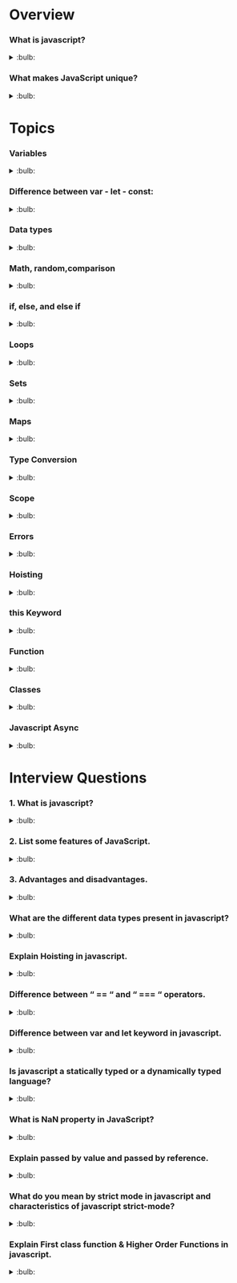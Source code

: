 # Overview

### What is javascript?
<details>
  <summary>:bulb:</summary>
    JavaScript, often abbreviated JS, is a programming language that is one of the core technologies of the World Wide Web, alongside HTML and CSS. As of 2022, 98% of websites use JavaScript on the client side for web page behavior, often incorporating third-party libraries.
</details>

### What makes JavaScript unique?
<details>
  <summary>:bulb:</summary>
    <li>Full integration with HTML/CSS.</li>
    <li>Simple things are done simply.</li>
    <li>Supported by all major browsers and enabled by default.</li>
</details>

# Topics

### Variables
<details>
  <summary>:bulb:</summary>
  A variable is a “named storage” for data. We can use variables to store goodies, visitors, and other data.

```JS
let message;
message = 'Hello!';

alert(message); // shows the variable content
```
</details>

### Difference between var - let - const:

<details>
  <summary>:bulb:</summary>

Props | var | let | const
------------ | ------------- | ------------ | ------------
Scope | Variables declared with var are in the function scope.(var variables are only accessible in the function scope) | Variables declared as let are in the block scope (let variables are only accessible within the block they are declared) | Variables declared as const are in the block scope(const variables under the block was accessible, but when you try to access x outside that block, you will get an error)
Hoisting (Hoisting means that you can define a variable before its declaration.) | Allowed | Not allowed | Not allowed
Reassign the value | Allowed | Allowed | Not allowed 
Redeclaration of the variable | Allowed | Not allowed | Not allowed

</details>

### Data types

<details>
  <summary>:bulb:</summary>


#### <li> Strings </li>
A string (or a text string) is a series of characters like "John Doe".
Strings are written with quotes. You can use single or double quotes.

``` JS
let carName1 = "Volvo XC60";   // Using double quotes
let carName2 = 'Volvo XC60';   // Using single quotes
```
``` JS
let answer1 = "It's alright";
let answer2 = "He is called 'Johnny'";
let answer3 = "He is called Johnny"";
```
#### <li> String Methods </li>

 ``` JS
<li>Length</li>
<!DOCTYPE html>
<head>
    <meta charset="UTF-8">
    <meta http-equiv="X-UA-Compatible" content="IE=edge">
    <meta name="viewport" content="width=device-width, initial-scale=1.0">
    <title>Javascript</title>
</head>
<html>
<body>
<h1>Strings</h1>

<p>The length property returns the length of a string:</p>

<p id="demo"></p>

<script>
let text = "ABCDEFGHIJKLMNOPQRSTUVWXYZ";
document.getElementById("demo").innerHTML = text.length;
</script>

</body>
</html>

```
![image](https://user-images.githubusercontent.com/75599178/177744213-023f7ead-8ee4-4a2f-9410-03ee6c0c60f0.png)

#### <li>Extracting String Parts</li>
There are 3 methods for extracting a part of a string:

slice(start, end)
substring(start, end)
substr(start, length)

#### <li>Slice()</li>
<li>slice() extracts a part of a string and returns the extracted part in a new string.</li>
<li>The method takes 2 parameters: the start position, and the end position (end not included).</li>

``` JS
<!DOCTYPE html>
<html>
<body>

<h2>JavaScript String Methods</h2>

<p>The slice() method extract a part of a string
and returns the extracted parts in a new string:</p>

<p id="demo"></p>

<script>
let str = "Apple, Banana, Kiwi";
document.getElementById("demo").innerHTML = str.slice(7,13); 
</script>

</body>
</html>

```
![image](https://user-images.githubusercontent.com/75599178/177770021-8aff74be-dd26-4419-a97a-dbf074fdf994.png)

<li>If a parameter is negative, the position is counted from the end of the string.</li>

``` JS
<!DOCTYPE html>
<html>
<body>

<h2>JavaScript String Methods</h2>

<p>The slice() method extract a part of a string
and returns the extracted parts in a new string:</p>

<p id="demo"></p>

<script>
let str = "Apple, Banana, Kiwi";
document.getElementById("demo").innerHTML = str.slice(-12,-6);
</script>

</body>
</html>

```
![image](https://user-images.githubusercontent.com/75599178/177770851-47a65955-0338-4536-a1f8-948ecb6e4569.png)

<li>If you omit the second parameter, the method will slice out the rest of the string.</li>

``` JS
<!DOCTYPE html>
<html>
<body>

<h2>JavaScript String Methods</h2>

<p>The slice() method extract a part of a string
and returns the extracted parts in a new string:</p>

<p id="demo"></p>

<script>
let str = "Apple, Banana, Kiwi";
document.getElementById("demo").innerHTML = str.slice(7);
</script>

</body>
</html>

```
![image](https://user-images.githubusercontent.com/75599178/177771563-d2efacc4-49b8-4d5e-b9b7-998b51c84013.png)

#### <li>substr()</li>
<li>substr() is similar to slice().</li>
<li>The difference is that the second parameter specifies the length of the extracted part.</li>

``` JS
<!DOCTYPE html>
<html>
<body>

<h2>JavaScript String Methods</h2>

<p>The substr() method extract a part of a string
and returns the extracted parts in a new string:</p>

<p id="demo"></p>

<script>
let str = "Apple, Banana, Kiwi";
document.getElementById("demo").innerHTML = str.substr(7,6);
</script>

</body>
</html>

```
![image](https://user-images.githubusercontent.com/75599178/177947955-f1a22229-15c1-41d3-90c9-76ffa1eac2d3.png)

#### <li>Replacing String Content</li>

<li>The replace() method does not change the string it is called on.</li>
<li>The replace() method returns a new string.</li>
<li>he replace() method replaces only the first match</li>

``` JS
<!DOCTYPE html>
<html>
<body>

<h2>JavaScript String Methods</h2>

<p>Replace "Microsoft" with "W3Schools" in the paragraph below:</p>

<button onclick="myFunction()">Try it</button>

<p id="demo">Please visit Microsoft and Microsoft!</p>

<script>
function myFunction() {
  let text = document.getElementById("demo").innerHTML; 
  document.getElementById("demo").innerHTML =
  text.replace("Microsoft","W3Schools");
}
</script>

</body>
</html>

```
![image](https://user-images.githubusercontent.com/75599178/177958396-ff5fcdc8-9c28-4017-a2f5-aaa2363415d9.png)

#### <li>Converting to Upper and Lower Case</li>

<li>A string is converted to upper case with toUpperCase()</li>
<li>A string is converted to lower case with toLowerCase()</li>

``` JS
<!-- Uppercase -->
<!DOCTYPE html>
<head>
    <meta charset="UTF-8">
    <meta http-equiv="X-UA-Compatible" content="IE=edge">
    <meta name="viewport" content="width=device-width, initial-scale=1.0">
    <title>Javascript</title>
</head>
<html>
<body>
<h1>Strings</h1>

<button onclick="myFunction()">Replace it</button>

<p id="upper">Can you open chrome browser?</p>

<script>
    function myFunction(){
        let text1 = document.getElementById("upper").innerHTML;
        document.getElementById("upper").innerHTML = text1.toUpperCase()
    }

</script>

</body>
</html>

```
![image](https://user-images.githubusercontent.com/75599178/177996365-1c632f90-340c-4746-99ff-41ff006ed46f.png)

``` JS
<!-- Smallcase -->
<!DOCTYPE html>
<head>
    <meta charset="UTF-8">
    <meta http-equiv="X-UA-Compatible" content="IE=edge">
    <meta name="viewport" content="width=device-width, initial-scale=1.0">
    <title>Javascript</title>
</head>
<html>
<body>
<h1>Strings</h1>

<button onclick="myFunction()">Replace it</button>

<p id="lower">Can you open chrome browser?</p>

<script>
    function myFunction(){
        let text1 = document.getElementById("lower").innerHTML;
        document.getElementById("lower").innerHTML = text1.toLowerCase()
    }

</script>

</body>
</html>

```
![image](https://user-images.githubusercontent.com/75599178/177996633-da81fef6-74ae-4044-8977-ee59ed79a33c.png)

> Strings are immutable: Strings cannot be changed, only replaced.

#### <li>concat</li>

<li>The concat() method can be used instead of the plus operator.</li>

``` JS
<!-- concat -->
<!DOCTYPE html>
<html>
<body>

<h2>JavaScript String Methods</h2>

<p>The concat() method joins two or more strings:</p>

<p id="demo"></p>

<script>
let text1 = "Hello";
let text2 = "World!";
let text3 = text1.concat(" ",text2);
document.getElementById("demo").innerHTML = text3;
</script>

</body>
</html>

```
![image](https://user-images.githubusercontent.com/75599178/177998979-03669755-e8ff-4493-8048-874ffc3f6575.png)

#### <li>trim</li>

<li>The trim() method removes whitespace from both sides of a string.</li>

``` JS
<!-- trim -->
<!DOCTYPE html>
<html>
<body>

<h1>JavaScript Strings</h1>
<h2>The trim() Method</h2>
<p>The trim() method removes whitespace from both sides of a string.</p>

<p id="demo"></p>

<script>
let text1 = "     Hello World!     ";
let text2 = text1.trim();

document.getElementById("demo").innerHTML =
"Length text1=" + text1.length + "<br>Length2 text2=" + text2.length;
</script>

</body>
</html>

```
![image](https://user-images.githubusercontent.com/75599178/178003016-aa3add38-af2a-4120-b5ea-42968bf0b864.png)

#### String Search Methods

<h4>JavaScript Search Methods</h4>
<li>String indexOf()</li>
<li>String lastIndexOf()</li>
<li>String startsWith()</li>
<li>String endsWith()</li>

#### <li>indexOf()</li>

<li>The indexOf() method returns the index of (the position of) the first occurrence of a specified text in a string</li>

``` JS
<!-- indexOf() -->
<!DOCTYPE html>
<html>
<body>

<h2>JavaScript String Methods</h2>

<p>The indexOf() method returns the position of the first occurrence of a specified text:</p>

<p id="demo"></p>

<script>
let str = "Please locate where 'locate' occurs!";
document.getElementById("demo").innerHTML = str.indexOf("locate");
</script>

</body>
</html>


```
![image](https://user-images.githubusercontent.com/75599178/178013526-7c5219d2-2c19-4fd4-9f28-1afe1054079a.png)

#### <li>search()</li>

<li>The search() method searches a string for a specified value and returns the position of the match</li>

``` JS
<!-- search() -->
<!DOCTYPE html>
<html>
<body>

<h2>JavaScript String Methods</h2>

<p>The search() method returns the position of the first occurrence of a specified text in a string:</p>

<p id="demo"></p>

<script>
let str = "Please locate where 'locate' occurs!";
document.getElementById("demo").innerHTML = str.search("locate");
</script>

</body>
</html>

```
![image](https://user-images.githubusercontent.com/75599178/178099923-0e2e8a0e-1e0c-4e99-9a37-8deb875cda63.png)

#### <li>match()</li>

<li>The match() method searches a string for a match against a regular expression, and returns the matches, as an Array object.</li>

``` JS
<!-- match() -->
<!DOCTYPE html>
<html>
<body>

<h2>JavaScript String Search</h2>

<p>Search a string for "ain":</p>

<p id="demo"></p>

<script>
let text = "The rain in SPAIN stays mainly in the plain"; 
document.getElementById("demo").innerHTML = text.match(/ain/g);
</script>

</body>
</html>

```
![image](https://user-images.githubusercontent.com/75599178/178100530-ec38c854-a564-485c-ae67-3066589f5822.png)

#### <li>includes()</li>

<li>The includes() method searches a string for a match against a regular expression, and returns the matches, as an Array object.</li>

``` JS
<!-- includes() -->
<!DOCTYPE html>
<html>
<body>

<h2>JavaScript String Search</h2>

<p>Check if a string includes "world":</p>

<p id="demo"></p>

<p>The includes() method is not supported in Internet Explorer.</p>

<script>
let text = "Hello world, welcome to the universe.";
document.getElementById("demo").innerHTML = text.includes("world");
</script>

</body>
</html>

```
![image](https://user-images.githubusercontent.com/75599178/178100706-8fd5ac68-a782-4dbd-8df5-c48fc88acb73.png)


#### <li> Numbers </li>
JavaScript has only one type of numbers.
Numbers can be written with, or without decimals.

``` JS
let x1 = 34.00;
let x2 = 34;
let x3 = 3.14;
```
``` JS
let y = 123e5;      // 12300000
let z = 123e-5;     // 0.00123
```

#### <li> Number Methods </li>

#### <li>toString()</li>

<li>The toString() method returns a number as a string.</li>
<li>All number methods can be used on any type of numbers (literals, variables, or expressions)</li>

``` JS
<!DOCTYPE html>
<html>
<body>

<h2>JavaScript Number Methods</h2>

<p>The toString() method converts a number to a string.</p>

<p id="demo"></p>

<script>
let x = 123;
document.getElementById("demo").innerHTML =
  x.toString() + "<br>" +
   (123).toString() + "<br>" +
   (100 + 23).toString();
</script>

</body>
</html>

```
![image](https://user-images.githubusercontent.com/75599178/178102220-11728681-6117-4fb7-8dc9-b99a3e9730ce.png)

#### <li>toExponential()</li>

<li>The toString() method returns a number as a string.</li>

``` JS
<!DOCTYPE html>
<html>
<body>

<h2>JavaScript Number Methods</h2>

<p>toExponential() returns a string, with a number rounded and written using exponential notation.</p>

<p>An optional parameter defines the number of digits behind the decimal point.</p>

<p id="demo"></p>

<script>
let x = 9.656;
document.getElementById("demo").innerHTML =
  x.toExponential() + "<br>" + 
  x.toExponential(2) + "<br>" + 
  x.toExponential(4) + "<br>" + 
  x.toExponential(6);
</script>

</body>
</html>

```
![image](https://user-images.githubusercontent.com/75599178/178102409-3926e4a9-18f8-4cc0-b7b3-764f4263283d.png)

#### <li>toFixed()</li>

<li>toFixed() returns a string, with the number written with a specified number of decimals</li>

``` JS
<!DOCTYPE html>
<html>
<body>

<h2>JavaScript Number Methods</h2>

<p>The toFixed() method rounds a number to a given number of digits.</p>
<p>For working with money, toFixed(2) is perfect.</p>

<p id="demo"></p>

<script>
let x = 9.656;
document.getElementById("demo").innerHTML =
  x.toFixed(0) + "<br>" +
  x.toFixed(2) + "<br>" +
  x.toFixed(4) + "<br>" +
  x.toFixed(6);
</script>

</body>
</html>

```
![image](https://user-images.githubusercontent.com/75599178/178102453-99205a98-f117-41e6-98ac-c57570474803.png)

#### <li>Converting Variables to Numbers</li>

<li>The Number() method</li>
<li>The parseInt() method</li>
<li>The parseFloat() method</li>

![image](https://user-images.githubusercontent.com/75599178/178102559-46a11067-da95-4728-9d35-1d689dd32538.png)

#### The Number() Method
> Example 1:

``` JS
<!DOCTYPE html>
<html>
<body>

<h2>JavaScript Global Methods</h2>

<p>The Number() method converts variables to numbers:</p>

<p id="demo"></p>

<script>
document.getElementById("demo").innerHTML = 
  Number(true) + "<br>" +
  Number(false) + "<br>" +
  Number("10") + "<br>" + 
  Number("  10") + "<br>" +
  Number("10  ") + "<br>" +
  Number(" 10  ") + "<br>" +
  Number("10.33") + "<br>" + 
  Number("10,33") + "<br>" +
  Number("10 33") + "<br>" +
  Number("John");
</script>

</body>
</html>

```
![image](https://user-images.githubusercontent.com/75599178/178103960-cb631550-2780-43ec-8702-88770bef40c3.png)

#### The parseInt() Method

> Example 2:

``` JS
<!DOCTYPE html>
<html>
<body>

<h2>JavaScript Global Functions</h2>
<h2>parseInt()</h2>
<p>The global JavaScript function parseInt() converts strings to numbers:</p>

<p id="demo"></p>

<script>
document.getElementById("demo").innerHTML = 
  parseInt("-10") + "<br>" +
  parseInt("-10.33") + "<br>" +
  parseInt("10") + "<br>" +
  parseInt("10.33") + "<br>" +
  parseInt("10 6") + "<br>" +  
  parseInt("10 years") + "<br>" +  
  parseInt("years 10");  
</script>

</body>
</html>

```
![image](https://user-images.githubusercontent.com/75599178/178104645-92ed9a00-b50c-4c41-8b35-7ab7078e060c.png)

#### The parseFloat() Method

> Example 3:

``` JS
<!DOCTYPE html>
<html>
<body>

<h2>JavaScript Global Methods</h2>

<p>The parseFloat() method converts strings to numbers:</p>

<p id="demo"></p>

<script>
document.getElementById("demo").innerHTML = 
  parseFloat("10") + "<br>" +
  parseFloat("10.33") + "<br>" +
  parseFloat("10 6") + "<br>" +  
  parseFloat("10 years") + "<br>" +
  parseFloat("years 10");    
</script>

</body>
</html>

```
![image](https://user-images.githubusercontent.com/75599178/178104751-a61651d9-9dee-478f-9d6f-e7bf12d091f8.png)

#### <li> Arrays </li>
JavaScript arrays are written with square brackets.
Array items are separated by commas.

``` JS
const cars = ["Saab","Volvo","BMW"]  // cars is array
```

#### Creating an Array
``` JS
<!DOCTYPE html>
<html>
<body>

<h2>JavaScript Arrays</h2>

<p id="demo"></p>

<script>
const cars = new Array("Saab", "Volvo", "BMW");
document.getElementById("demo").innerHTML = cars;
</script>

</body>
</html>

```
![image](https://user-images.githubusercontent.com/75599178/178105722-f016911f-133b-4ff3-8efe-3293ce1651bb.png)

#### Creating an Array
``` JS
<!DOCTYPE html>
<html>
<body>

<h2>JavaScript Arrays</h2>

<p id="demo"></p>

<script>
const cars = new Array("Saab", "Volvo", "BMW");
document.getElementById("demo").innerHTML = cars;
</script>

</body>
</html>

```


#### <li> Array Methods </li>

#### toString()

``` JS
<!DOCTYPE html>
<html>
<body>

<h2>JavaScript Array Methods</h2> 
<h2>toString()</h2>
<p>The toString() method returns an array as a comma separated string:</p>

<p id="demo"></p>

<script>
const fruits = ["Banana", "Orange", "Apple", "Mango"];
document.getElementById("demo").innerHTML = fruits.toString();
</script>

</body>
</html>

```
![image](https://user-images.githubusercontent.com/75599178/178266325-14f2375c-0b47-4634-893d-155d4dbf7f93.png)

#### join()

``` JS
<!DOCTYPE html>
<html>
<body>

<h2>JavaScript Array Methods</h2> 
<h2>join()</h2> 
<p>The join() method joins array elements into a string.</p>
<p>It this example we have used " * " as a separator between the elements:</p>

<p id="demo"></p>

<script>
const fruits = ["Banana", "Orange", "Apple", "Mango"];
document.getElementById("demo").innerHTML = fruits.join(" * ");
</script>

</body>
</html>

```
![image](https://user-images.githubusercontent.com/75599178/178271178-f3015e17-d06a-4e09-acd0-a61031418fb2.png)


#### pop()

<li>Popping items out of an array, or pushing items into an array.</li>

``` JS
<!DOCTYPE html>
<html>
<body>

<h2>JavaScript Array Methods</h2>
<h2>pop()</h2>
<p>The pop() method removes the last element from an array.</p>

<p id="demo1"></p>
<p id="demo2"></p>

<script>
const fruits = ["Banana", "Orange", "Apple", "Mango"];
document.getElementById("demo1").innerHTML = fruits;
fruits.pop();
document.getElementById("demo2").innerHTML = fruits;
</script>

</body>
</html>

```
![image](https://user-images.githubusercontent.com/75599178/178267408-2f52bea2-b76b-469a-aa5a-8240cd29f871.png)

#### push()

<li>The push() method adds a new element to an array (at the end)</li>

``` JS
<!DOCTYPE html>
<html>
<body>

<h2>JavaScript Array Methods</h2> 
<h2>push()</h2>
<p>The push() method appends a new element to an array:</p>

<p id="demo1"></p>
<p id="demo2"></p>

<script>
const fruits = ["Banana", "Orange", "Apple", "Mango"];
document.getElementById("demo1").innerHTML = fruits;
fruits.push("Kiwi");
document.getElementById("demo2").innerHTML = fruits;
</script>

</body>
</html>

```
![image](https://user-images.githubusercontent.com/75599178/178274531-3563124a-77e8-4493-8613-5f991a050278.png)

#### shift()

<li>The shift() method removes the first array element and "shifts" all other elements to a lower index.</li>

``` JS
<!DOCTYPE html>
<html>
<body>

<h2>JavaScript Array Methods</h2> 
<h2>shift()</h2>
<p>The shift() method removes the first element of an array (and "shifts" the other elements to the left):</p>

<p id="demo1"></p>
<p id="demo2"></p>

<script>
const fruits = ["Banana", "Orange", "Apple", "Mango"];
document.getElementById("demo1").innerHTML = fruits;
fruits.shift();
document.getElementById("demo2").innerHTML = fruits;
</script>

</body>
</html>

```
![image](https://user-images.githubusercontent.com/75599178/178275051-5657a144-e525-4fc6-b771-48078302c22e.png)


#### unshift()

<li>The unshift() method adds a new element to an array (at the beginning), and "unshifts" older elements</li>

``` JS
<!DOCTYPE html>
<html>
<body>

<h2>JavaScript Array Methods</h2> 
<h2>unshift()</h2>
<p>The unshift() method adds new elements to the beginning of an array:</p>

<p id="demo1"></p>
<p id="demo2"></p>

<script>
const fruits = ["Banana", "Orange", "Apple", "Mango"];
document.getElementById("demo1").innerHTML = fruits;
fruits.unshift("Lemon");
document.getElementById("demo2").innerHTML = fruits;
</script>

</body>
</html>

```
![image](https://user-images.githubusercontent.com/75599178/178276283-f786b1d4-3995-4fc9-b74d-cedc2780861a.png)

#### Array length

<li>The length property provides an easy way to append new elements to an array without using the push() method.</li>

``` JS
<!DOCTYPE html>
<html>
<body>

<h2>JavaScript Array Methods</h2>
<p>The length property provides an easy way to append new elements to an array without using the push() method:</p>

<p id="demo1"></p>
<p id="demo2"></p>

<script>
const fruits = ["Banana", "Orange", "Apple", "Mango"];
document.getElementById("demo1").innerHTML = fruits;
fruits[fruits.length] = "Kiwi";
document.getElementById("demo2").innerHTML = fruits;
</script>

</body>
</html>

```
![image](https://user-images.githubusercontent.com/75599178/178277027-0c29ecaf-8b2c-4126-9d6a-1cf0f3d0b2a5.png)

#### Array delete()

<li>The length property provides an easy way to append new elements to an array without using the push() method.</li>

``` JS
<!DOCTYPE html>
<html>
<body>

<h2>JavaScript Array Methods</h2>
<p>Deleting elements leaves undefined holes in an array:</p>

<p id="demo1"></p>
<p id="demo2"></p>

<script>
const fruits = ["Banana", "Orange", "Apple", "Mango"];

document.getElementById("demo1").innerHTML =
"The first fruit is: " + fruits[0];

delete fruits[0];

document.getElementById("demo2").innerHTML =
"The first fruit is: " + fruits[0];
</script>

</body>
</html>

```
![image](https://user-images.githubusercontent.com/75599178/178277619-80c52fbb-cc6b-4141-a2b6-338089ba6ba1.png)

#### Merging (Concatenating) Arrays

<li>The concat() method creates a new array by merging (concatenating) existing arrays</li>

``` JS
<!DOCTYPE html>
<html>
<body>

<h2>JavaScript Array Methods</h2>
<h2>concat()</h2>
<p>The concat() method merges (concatenates) arrays:</p>

<p id="demo"></p>

<script>
const myGirls = ["Cecilie", "Lone"];
const myBoys = ["Emil", "Tobias", "Linus"];
const myChildren = myGirls.concat(myBoys);

document.getElementById("demo").innerHTML = myChildren;
</script>

</body>
</html>

```
![image](https://user-images.githubusercontent.com/75599178/178277933-6f6ebfd8-400e-42a6-9047-d21071ee4676.png)

#### splice()

<li>The splice() method can be used to add new items to an array</li>

``` JS
<!DOCTYPE html>
<html>
<body>

<h2>JavaScript Array Methods</h2>
<h2>splice()</h2>

<p>The splice() method adds new elements to an array, and returns an array with the deleted elements (if any):</p>

<p id="demo1"></p>
<p id="demo2"></p>
<p id="demo3"></p>

<script>
const fruits = ["Banana", "Orange", "Apple", "Mango"];
document.getElementById("demo1").innerHTML = "Original Array:<br> " + fruits;
let removed = fruits.splice(2, 2, "Lemon", "Kiwi"); 
document.getElementById("demo2").innerHTML = "New Array:<br>" + fruits;
document.getElementById("demo3").innerHTML = "Removed Items:<br> " + removed; 
</script>

</body>
</html>

```
![image](https://user-images.githubusercontent.com/75599178/178326065-c44bb714-b222-42ab-b192-cbe094b65bad.png)

![image](https://user-images.githubusercontent.com/75599178/178325956-0a438e94-76d6-4561-87ff-98e92aeeb1b5.png)

#### slice()

<li>The slice() method slices out a piece of an array into a new array.</li>

``` JS
<!DOCTYPE html>
<html>
<body>

<h2>JavaScript Array Methods</h2>
<h2>slice()</h2>
<p>This example slices out a part of an array starting from array element 1 ("Orange"):</p>

<p id="demo"></p>

<script>
const fruits = ["Banana", "Orange", "Lemon", "Apple", "Mango"];
const citrus = fruits.slice(1);
document.getElementById("demo").innerHTML = fruits + "<br><br>" + citrus;
</script>

</body>
</html>

```
![image](https://user-images.githubusercontent.com/75599178/178326337-e214e5d4-2927-4232-97d8-31d11d611929.png)

#### sort()

<li>The sort() method sorts an array alphabetically</li>

``` JS
<!DOCTYPE html>
<html>
<body>

<h2>JavaScript Array Sort</h2>
<p>The sort() method sorts an array alphabetically:</p>

<p id="demo1"></p>
<p id="demo2"></p>

<script>
const fruits = ["Banana", "Orange", "Apple", "Mango"];
document.getElementById("demo1").innerHTML = fruits;

fruits.sort();
document.getElementById("demo2").innerHTML = fruits;
</script>

</body>
</html>

```
![image](https://user-images.githubusercontent.com/75599178/178327234-c87a6f44-410a-4aea-942e-cfc66178f4f5.png)

#### reverse()

<li>The reverse() method reverses the elements in an array.</li>

``` JS
<!DOCTYPE html>
<html>
<body>

<h2>JavaScript Array Sort Reverse</h2>

<p>The reverse() method reverses the elements in an array.</p>
<p>By combining sort() and reverse() you can sort an array in descending order:</p>

<p id="demo1"></p>
<p id="demo2"></p>

<script>
// Create and display an array:
const fruits = ["Banana", "Orange", "Apple", "Mango"];
document.getElementById("demo1").innerHTML = fruits;

// First sort the array
fruits.sort();

// Then reverse it:
fruits.reverse();

document.getElementById("demo2").innerHTML = fruits;
</script>

</body>
</html>


```
![image](https://user-images.githubusercontent.com/75599178/179484922-7ffe146f-d4b9-4375-9b73-219f4d3e5063.png)

#### Numeric Sort

<li>Ascending order</li>

``` JS
<!DOCTYPE html>
<html>
<body>

<h2>JavaScript Array Sort</h2>
<p>Sort the array in ascending order:</p>

<p id="demo1"></p>
<p id="demo2"></p>

<script>
const points = [40, 100, 1, 5, 25, 10];
document.getElementById("demo1").innerHTML = points;  

points.sort(function(a, b){return a - b});
document.getElementById("demo2").innerHTML = points;
</script>

</body>
</html>

```
![image](https://user-images.githubusercontent.com/75599178/178328161-6a60d477-c121-4837-8edd-b4779be5b2ba.png)

#### Numeric Sort

<li>Desscending order</li>

``` JS
<!DOCTYPE html>
<html>
<body>

<h2>JavaScript Array Sort</h2>
<p>Sort the array in descending order:</p>

<p id="demo1"></p>
<p id="demo2"></p>

<script>
const points = [40, 100, 1, 5, 25, 10];
document.getElementById("demo1").innerHTML = points;

points.sort(function(a, b){return b - a});
document.getElementById("demo2").innerHTML = points;
</script>

</body>
</html>

```
![image](https://user-images.githubusercontent.com/75599178/178328666-75b9f8ba-8574-4178-96e2-8da48a3c9925.png)

#### Sorting an Array in Random Order

<li>Sorting an Array in Random Order</li>

``` JS
<!DOCTYPE html>
<html>
<body>

<h2>JavaScript Array Sort</h2>
<p>Click the button (again and again) to sort the array in random order.</p>

<button onclick="myFunction()">Try it</button>
<p id="demo"></p>

<script>
const points = [40, 100, 1, 5, 25, 10];
document.getElementById("demo").innerHTML = points;  

function myFunction() {
  points.sort(function(a, b){return 0.5 - Math.random()});
  document.getElementById("demo").innerHTML = points;
}
</script>

</body>
</html>

```
![image](https://user-images.githubusercontent.com/75599178/178328937-19b7086b-4cf8-4682-ae15-34932cf68236.png)

#### <li>Date and Time</li>

#### <li>JavaScript new Date()</li>

``` JS
<!DOCTYPE html>
<html>
<body>

<h2>JavaScript new Date()</h2>
<p>Using new Date(milliseconds), creates a new date object as January 1, 1970, 00:00:00 Universal Time (UTC) plus the milliseconds:</p>

<p id="demo"></p>

<script>
const d = new Date();
document.getElementById("demo").innerHTML = d;
</script>

</body>
</html>

```
![image](https://user-images.githubusercontent.com/75599178/178442188-a0daf489-bdc2-4307-825f-8966b86ad697.png)

#### <li>JavaScript toString()</li>

``` JS
<!DOCTYPE html>
<html>
<body>

<h2>JavaScript toString()</h2>
<p>The toString() method converts a date to a string:</p>

<p id="demo"></p>

<script>
const d = new Date();
document.getElementById("demo").innerHTML = d.toString();
</script>

</body>
</html>

```
![image](https://user-images.githubusercontent.com/75599178/178443069-2d958c2e-6d59-43b7-98d9-0115f1407e49.png)

#### <li>JavaScript toUTCString()</li>

``` JS
<!DOCTYPE html>
<html>
<body>

<h2>JavaScript Date()</h2>
<p>The toUTCString() method converts a date to a UTC string (a date display standard):</p>

<p id="demo"></p>

<script>
const d = new Date();
document.getElementById("demo").innerHTML = d.toUTCString();
</script>

</body>
</html>

```
![image](https://user-images.githubusercontent.com/75599178/178443297-fa37efa5-ce60-4275-8f9e-cc57bf55e980.png)

#### <li>JavaScript toUTCString()</li>

``` JS
<!DOCTYPE html>
<html>
<body>

<h2>JavaScript toDateString()</h2>
<p>The toDateString() method converts a date to a date string:</p>

<p id="demo"></p>

<script>
const d = new Date();
document.getElementById("demo").innerHTML = d.toDateString();
</script>

</body>
</html>

```
![image](https://user-images.githubusercontent.com/75599178/178443456-7f362eb0-5fba-4d8c-b234-6ddbe826cf95.png)

#### <li>JavaScript toUTCString()</li>

``` JS
<!DOCTYPE html>
<html>
<body>

<h2>JavaScript toISOString()</h2>
<p>The toISOString() method converts a date to a date string, using the ISO standard format:</p>

<p id="demo"></p>

<script>
const d = new Date();
document.getElementById("demo").innerHTML = d.toISOString();
</script>

</body>
</html>

```
![image](https://user-images.githubusercontent.com/75599178/178443597-c88d020c-e663-48ab-8c0d-07beb2fe7c64.png)

#### <li>Booleans</li>

![image](https://user-images.githubusercontent.com/75599178/178444096-e3503e47-bf3b-49bf-97e1-9fb5b040c1fb.png)

``` JS
<!DOCTYPE html>
<html>
<body>

<h2>JavaScript Booleans</h2>
<p id="demo"></p>

<script>
document.getElementById("demo").innerHTML =
"100 is " + Boolean(100) + "<br>" +
"3.14 is " + Boolean(3.14) + "<br>" +
"-15 is " + Boolean(-15) + "<br>" +
"Any (not empty) string is " + Boolean("Hello") + "<br>" +
"Even the string 'false' is " + Boolean('false') + "<br>" +
"Any expression (except zero) is " + Boolean(1 + 7 + 3.14);
</script>

</body>
</html>

```
![image](https://user-images.githubusercontent.com/75599178/178444404-95b5a775-6b71-4d5d-bd33-6d324deb01ab.png)

#### <li>Objects</li>
> A JavaScript object is a collection of named values
#### <li>Creating a JavaScript Object</li>
  With JavaScript, you can define and create your own objects.

  There are different ways to create new objects:

  <li>Create a single object, using an object literal.</li>
  <li>Create a single object, with the keyword new.</li>
  <li>Define an object constructor, and then create objects of the constructed type.</li>
  <li>Create an object using Object.create().</li>

#### <li>Using an Object Literal</li>

``` JS
<!DOCTYPE html>
<html>
<body>

<h2>JavaScript Objects</h2>
<p>Creating a JavaScript Object:</p>

<p id="demo"></p>

<script>
const person = {};
person.firstName = "John";
person.lastName = "Doe";
person.age = 50;
person.eyeColor = "blue"; 

document.getElementById("demo").innerHTML =
person.firstName + " is " + person.age + " years old.";
</script>

</body>
</html>

```
![image](https://user-images.githubusercontent.com/75599178/179585016-24d5449f-0187-408a-b3b5-fd387489667d.png)

#### <li>JavaScript Keyword new</li>

``` JS
<!DOCTYPE html>
<html>
<body>

<h2>JavaScript Objects</h2>
<p>Creating a JavaScript Object:</p>

<p id="demo"></p>

<script>
const person = new Object();
person.firstName = "John";
person.lastName = "Doe";
person.age = 50;
person.eyeColor = "blue"; 

document.getElementById("demo").innerHTML =
person.firstName + " is " + person.age + " years old.";
</script>

</body>
</html>

```
![image](https://user-images.githubusercontent.com/75599178/179586964-9784148d-e6b1-442b-b7ef-6e1901d92644.png)


</details>

### Math, random,comparison

<details>
  <summary>:bulb:</summary>

### Math

> The Math object is static.

``` JS
<!DOCTYPE html>
<html>
<body>

<h2>JavaScript Math Constants</h2>

<p id="demo"></p>

<script>
document.getElementById("demo").innerHTML = 
"<p><b>Math.E:</b> " + Math.E + "</p>" +
"<p><b>Math.PI:</b> " + Math.PI + "</p>" +
"<p><b>Math.SQRT2:</b> " + Math.SQRT2 + "</p>" +
"<p><b>Math.SQRT1_2:</b> " + Math.SQRT1_2 + "</p>" +
"<p><b>Math.LN2:</b> " + Math.LN2 + "</p>" +
"<p><b>Math.LN10:</b> " + Math.LN10 + "</p>" +
"<p><b>Math.LOG2E:</b> " + Math.LOG2E + "</p>" +
"<p><b>Math.Log10E:</b> " + Math.LOG10E + "</p>";
</script>

</body>
</html>

```
![image](https://user-images.githubusercontent.com/75599178/178453331-600e8e25-e3d4-4bf6-a340-c75d16b04058.png)

#### <li>Math</li>

> The Math object is static.

``` JS
<!DOCTYPE html>
<html>
<body>

<h2>JavaScript Math.ceil()</h2>

<p>Math.round(x) returns the value of x rounded to its nearest integer:</p>
<p>Math.ceil() rounds a number <strong>up</strong> to its nearest integer:</p>
<p>Math.floor(x) returns the value of x rounded <strong>down</strong> to its nearest integer:</p>
<p>Math.trunc(x) returns the integer part of x:</p>
<p>Math.random() returns a random number between 0 and 1:</p>
<p>Math.min() returns the lowest value in a list of arguments:</p>
<p>Math.abs(x) returns the absolute (positive) value of x:</p>
<p>Math.sqrt(x) returns the square root of x:</p>
<p>Math.pow(x,y) returns the value of x to the power of y:</p>

<p id="demo_1"></p>
<p id="demo_2"></p>
<p id="demo_3"></p>
<p id="demo_4"></p>
<p id="demo_5"></p>
<p id="demo_6"></p>
<p id="demo_7"></p>
<p id="demo_8"></p>


<script>
document.getElementById("demo_1").innerHTML = Math.round(4.4);
document.getElementById("demo_2").innerHTML = Math.ceil(4.4);
document.getElementById("demo_3").innerHTML = Math.floor(4.7);
document.getElementById("demo_4").innerHTML = Math.trunc(4.7);
document.getElementById("demo_5").innerHTML = Math.min(0, 150, 30, 20, -8, -200);
document.getElementById("demo_6").innerHTML = Math.abs(-4.7);
document.getElementById("demo_7").innerHTML = Math.sqrt(64);
document.getElementById("demo_8").innerHTML = Math.pow(8,2);
</script>

</body>
</html>

```
![image](https://user-images.githubusercontent.com/75599178/178455359-62defeb7-1dc0-47b8-84c3-ad3b4ecbb9cf.png)


</details>

### if, else, and else if

<details>
  <summary>:bulb:</summary>

![image](https://user-images.githubusercontent.com/75599178/178487683-5ee72db5-1e41-407e-9ee3-467c6b8f4226.png)

#### Syntax

``` JS
if (condition1) {
  //  block of code to be executed if condition1 is true
} else if (condition2) {
  //  block of code to be executed if the condition1 is false and condition2 is true
} else {
  //  block of code to be executed if the condition1 is false and condition2 is false
}

```
#### Example:-

``` JS
<!DOCTYPE html>
<html>
<body>

<h2>JavaScript if .. else</h2>

<p>A time-based greeting:</p>

<p id="demo"></p>

<script>
const time = new Date().getHours();
let greeting;
if (time < 10) {
  greeting = "Good morning";
} else if (time < 20) {
  greeting = "Good day";
} else {
  greeting = "Good evening";
}
document.getElementById("demo").innerHTML = greeting;
</script>

</body>
</html>

```
![image](https://user-images.githubusercontent.com/75599178/178488628-35419b90-201f-4870-8c8c-72f78d5de6f6.png)

#### Switch 

##### Syntax

``` JS
switch(expression) {
  case x:
    // code block
    break;
  case y:
    // code block
    break;
  default:
    // code block
}

```
![image](https://user-images.githubusercontent.com/75599178/178489544-00327d83-0acc-496d-a2f9-fe196c1da97c.png)

#### Example

``` JS
<!DOCTYPE html>
<html>
<body>

<h2>JavaScript switch</h2>

<p id="demo"></p>

<script>
let day;
switch (new Date().getDay()) {
  case 0:
    day = "Sunday";
    break;
  case 1:
    day = "Monday";
    break;
  case 2:
    day = "Tuesday";
    break;
  case 3:
    day = "Wednesday";
    break;
  case 4:
    day = "Thursday";
    break;
  case 5:
    day = "Friday";
    break;
  case  6:
    day = "Saturday";
}
document.getElementById("demo").innerHTML = "Today is " + day;
</script>

</body>
</html>

```
![image](https://user-images.githubusercontent.com/75599178/178489776-ba103df6-6006-40de-bf4c-dbfbedb42c11.png)

#### the break keyword

> When JavaScript reaches a break keyword, it breaks out of the switch block.

> This will stop the execution inside the switch block.

> It is not necessary to break the last case in a switch block. The block breaks (ends) there anyway.

#### The default Keyword

> he default keyword specifies the code to run if there is no case match.

``` JS
<!DOCTYPE html>
<html>
<body>

<h2>JavaScript switch</h2>

<p id="demo"></p>

<script>
let text;
switch (new Date().getDay()) {
  case 6:
    text = "Today is Saturday";
    break;
  case 0:
    text = "Today is Sunday";
    break;
  default:
    text = "Looking forward to the Weekend";
}
document.getElementById("demo").innerHTML = text;
</script>

</body>
</html>

```
![image](https://user-images.githubusercontent.com/75599178/178491144-6c4d1ab2-e8e6-4b2e-b0d3-b51c0300471d.png)

#### Strict Comparison

> Switch cases use strict comparison (===).

``` JS
<!DOCTYPE html>
<html>
<body>

<h2>JavaScript switch</h2>

<p id="demo"></p>

<script>
<!DOCTYPE html>
<html>
<body>

<h2>JavaScript switch</h2>

<p id="demo"></p>

<script>
let x = "0";

switch (x) {
  case 0:
    text = "Off";
    break;
  case 1:
    text = "On";
    break;
  default:
    text = "No value found";
}
document.getElementById("demo").innerHTML = text;
</script>

</body>
</html>

```
![image](https://user-images.githubusercontent.com/75599178/178491558-a8078e77-48fa-4a91-b2a9-3d1a46b3f3ff.png)

</details>

### Loops

<details>
  <summary>:bulb:</summary>
<li>Loops can execute a block of code a number of times.</li>

![image](https://user-images.githubusercontent.com/75599178/178744644-f0f7d302-a9a8-49bb-b018-93fbce6680f3.png)

#### The For Loop

#### <li>Syntax</li>

``` JS
for (statement 1; statement 2; statement 3) {
  // code block to be executed
}
```
**Statement 1** is executed (one time) before the execution of the code block.<br>
**Statement 2**defines the condition for executing the code block.<br>
**Statement 3** is executed (every time) after the code block has been executed.<br>

#### <li>Example</li>

``` JS
<!DOCTYPE html>
<html>
<body>

<h2>JavaScript For Loop</h2>

<p id="demo"></p>

<script>
let text = "";

for (let i = 0; i < 5; i++) {
  text += "The number is " + i + "<br>";
}

document.getElementById("demo").innerHTML = text;
</script>

</body>
</html>

```
![image](https://user-images.githubusercontent.com/75599178/178748468-654e08b3-37f4-464e-b8a6-1cc691ead3a1.png)

#### The For In Loop
#### <li>Syntax</li>

``` JS
for (key in object) {
  // code block to be executed
}
```
#### Example
``` JS

<!DOCTYPE html>
<html>
<body>

<h2>JavaScript For In Loop</h2>
<p>The for in statement loops through the properties of an object:</p>

<p id="demo"></p>

<script>
const person = {fname:"John", lname:"Doe", age:25}; 

let txt = "";
for (let x in person) {
  txt += person[x] + " ";
}

document.getElementById("demo").innerHTML = txt;
</script>

</body>
</html>
```
![image](https://user-images.githubusercontent.com/75599178/178794759-9a13da85-7629-45bc-ba08-967cb3c37c7e.png)

Example Explanation:<br>
![image](https://user-images.githubusercontent.com/75599178/178794861-742f95a6-d619-45f1-974a-3131842f7fff.png)

#### For In Over Arrays
#### <li>Syntax</li>

``` JS
for (variable in array) {
  code
}
```
#### Example

``` JS

<!DOCTYPE html>
<html>
<body>

<h2>JavaScript For In</h2>
<p>The for in statement can loops over array values:</p>

<p id="demo"></p>

<script>
const numbers = [45, 4, 9, 16, 25];

let txt = "";
for (let x in numbers) {
  txt += numbers[x] + "<br>"; 
}

document.getElementById("demo").innerHTML = txt;
</script>

</body>
</html>

```
![image](https://user-images.githubusercontent.com/75599178/178795213-e7e356ee-d4b8-482a-be7d-1b5653a29ab5.png)

> It is better to use a for loop, a for of loop, or Array.forEach() when the order is important.

#### Array.forEach()
#### <li>Syntax</li>

``` JS
for (variable in array) {
  code
}
```
#### Example

``` JS
<!DOCTYPE html>
<html>
<body>

<h2>JavaScript Array.forEach()</h2>
<p>Calls a function once for each array element.</p>

<p id="demo"></p>

<script>
const numbers = [45, 4, 9, 16, 25];

let txt = "";
numbers.forEach(myFunction);
document.getElementById("demo").innerHTML = txt;

function myFunction(value) {
  txt += value + "<br>"; 
}
</script>

</body>
</html>

```
![image](https://user-images.githubusercontent.com/75599178/178795612-cc3a75ff-45a6-4e60-8963-3fd827ab968e.png)

#### The While Loop
> Loops can execute a block of code as long as a specified condition is true.

#### <li>Syntax</li>

``` JS
while (condition) {
  // code block to be executed
}
```
#### Example

``` JS
<!DOCTYPE html>
<html>
<body>

<h2>JavaScript While Loop</h2>

<p id="demo"></p>

<script>
let text = "";
let i = 0;
while (i < 10) {
  text += "<br>The number is " + i;
  i++;
}
document.getElementById("demo").innerHTML = text;
</script>

</body>
</html>

```
![image](https://user-images.githubusercontent.com/75599178/178796184-436ae138-7891-4048-8c43-9cf916512686.png)

#### The Do While Loop
#### <li>Syntax</li>

``` JS
do {
  // code block to be executed
}
while (condition);
```
#### Example
> The loop will always be executed at least once, even if the condition is false, because the code block is executed before the condition is tested
``` JS
<!DOCTYPE html>
<html>
<body>

<h2>JavaScript Do While Loop</h2>

<p id="demo"></p>

<script>
let text = ""
let i = 0;

do {
  text += "<br>The number is " + i;
  i++;
}
while (i < 10);  

document.getElementById("demo").innerHTML = text;
</script>

</body>
</html>

```
![image](https://user-images.githubusercontent.com/75599178/178796541-5d0c7c13-ca88-4dc2-971c-d92890f0a1ef.png)

</details>

### Sets

<details>
  <summary>:bulb:</summary>

> A JavaScript Set is a collection of unique values.

> Each value can only occur once in a Set.

#### Essential Set Methods
![image](https://user-images.githubusercontent.com/75599178/178798670-aa0227a4-5843-405a-97eb-5c80ab42aeb4.png)

#### How to create new set
You can create a JavaScript Set by:
<li>Passing an Array to new Set()</li>
<li>Create a new Set and use add() to add values</li>
<li>Create a new Set and use add() to add variables</li>

#### <li>The new Set() Method</li>

``` JS
<!DOCTYPE html>
<html>
<body>
<h2>JavaScript Sets</h2>
<p>Create a Set from an Array:</p>

<p id="demo"></p>

<script>
// Create a Set
const letters = new Set(["a","b","c","d"]);

// Display set.size
document.getElementById("demo").innerHTML = letters.size;
</script>

</body>
</html>

```

#### <li>The add() Method</li>

``` JS
<!DOCTYPE html>
<html>
<body>
<h2>JavaScript Sets</h2>
<p>Adding equal elements to a Set:</p>

<p id="demo"></p>

<script>
// Create a Set
const letters = new Set();

// Add values to the Set
letters.add("a");
letters.add("b");
letters.add("c");
letters.add("c");
letters.add("c");
letters.add("c");
letters.add("c");
letters.add("c");

// Display set.size
document.getElementById("demo").innerHTML = letters.size;
</script>

</body>
</html>

```
![image](https://user-images.githubusercontent.com/75599178/178801261-a7daf0b2-f1c7-4c04-aa8a-0d4c0040f76f.png)

#### <li>The values() Method</li>

``` JS
<!DOCTYPE html>
<html>
<body>
<h2>JavaScript Sets</h2>
<p>Set.values() returns a Set Iterator:</p>

<p id="demo"></p>

<script>
// Create a Set
const letters = new Set(["a","b","c"]);

// Display set.size
document.getElementById("demo").innerHTML = letters.values();
</script>

</body>
</html>

```
![image](https://user-images.githubusercontent.com/75599178/178801485-97389db4-ae3a-40bd-923d-3210a206f411.png)

</details>

### Maps

<details>
  <summary>:bulb:</summary>

> A Map holds key-value pairs where the keys can be any datatype.

> A Map remembers the original insertion order of the keys.

#### Essential Set Methods
![image](https://user-images.githubusercontent.com/75599178/178803671-eedf25d9-a07d-4c9c-8a3b-18b8a1f9172e.png)

#### How to create new map
You can create a JavaScript Map by:
<li>Passing an Array to new Map()</li>
<li>Create a Map and use Map.set()</li>

#### <li>The add() Method</li>

``` JS
<!DOCTYPE html>
<html>
<body>
<h2>JavaScript Map Objects</h2>
<p>Creating a Map from an Array:</p>

<p id="demo"></p>

<script>
// Create a Map
const fruits = new Map([
  ["apples", 500],
  ["bananas", 300],
  ["oranges", 200]
]);

document.getElementById("demo").innerHTML = fruits.get("apples");
</script>

</body>
</html>

```
![image](https://user-images.githubusercontent.com/75599178/178803825-2a51f03a-f278-4a09-a44e-3efcf32aacbc.png)

#### <li>The new Map() Method</li>

``` JS
<!DOCTYPE html>
<html>
<body>
<h2>JavaScript Map Objects</h2>
<p>Creating a Map from an Array:</p>

<p id="demo"></p>

<script>
// Create a Map
const fruits = new Map([
  ["apples", 500],
  ["bananas", 300],
  ["oranges", 200]
]);

document.getElementById("demo").innerHTML = fruits.get("apples");
</script>

</body>
</html>

```
![image](https://user-images.githubusercontent.com/75599178/178950904-152c5ac6-cb64-4c69-8cc4-37f59abaff77.png)

#### <li>The set() Method</li>

``` JS
<!DOCTYPE html>
<html>
<body>
<h2>JavaScript Map Objects</h2>
<p>Using Map.set():</p>

<p id="demo"></p>

<script>
// Create a Map
const fruits = new Map();

// Set Map Values
fruits.set("apples", 500);
fruits.set("bananas", 300);
fruits.set("oranges", 200);

document.getElementById("demo").innerHTML = fruits.get("apples");
</script>

</body>
</html>

```
![image](https://user-images.githubusercontent.com/75599178/178945539-83a7c58f-40bc-40f0-b447-822229f6c5ab.png)

#### <li>The get() Method</li>

``` JS
<!DOCTYPE html>
<html>
<body>
<h2>JavaScript Map Objects</h2>
<p>Using Map.set():</p>

<p id="demo"></p>

<script>
// Create a Map
const fruits = new Map();

// Set Map Values
fruits.set("apples", 500);
fruits.set("bananas", 300);
fruits.set("oranges", 200);

document.getElementById("demo").innerHTML = fruits.get("apples");
</script>

</body>
</html>

```
![image](https://user-images.githubusercontent.com/75599178/178949601-b0d9890c-2861-42b3-8b42-b955a6274aa0.png)

#### <li>The size Property</li>

``` JS
<!DOCTYPE html>
<!DOCTYPE html>
<html>
<body>
<h2>JavaScript Maps</h2>
<p>Using Map.size:</p>

<p id="demo"></p>

<script>
// Create a Map
const fruits = new Map([
  ["apples", 500],
  ["bananas", 300],
  ["oranges", 200]
]);

document.getElementById("demo").innerHTML = fruits.size;
</script>

</body>
</html>

```
![image](https://user-images.githubusercontent.com/75599178/178949659-5c59d30e-f02f-4be3-b952-c9cdd78642e8.png)

#### <li>The delete() Method</li>

``` JS
<!DOCTYPE html>
<html>
<body>
<h2>JavaScript Maps</h2>
<p>Deleting Map elements:</p>

<p id="demo"></p>

<script>
// Create a Map
const fruits = new Map([
  ["apples", 500],
  ["bananas", 300],
  ["oranges", 200]
]);

// Delete an Element
fruits.delete("apples");

document.getElementById("demo").innerHTML = fruits.size;
</script>

</body>
</html>

```
![image](https://user-images.githubusercontent.com/75599178/178949923-d83100d2-476b-43d3-ad26-efbc7a314f0f.png)

#### <li>The has() Method</li>

``` JS
<!DOCTYPE html>
<html>
<body>
<h2>JavaScript Maps</h2>
<p>Using Map.has():</p>

<p id="demo"></p>

<script>
// Create a Map
const fruits = new Map([
  ["apples", 500],
  ["bananas", 300],
  ["oranges", 200]
]);

document.getElementById("demo").innerHTML = fruits.has("apples");
</script>

</body>
</html>

```
![image](https://user-images.githubusercontent.com/75599178/178950395-21d5f178-0a57-4c56-8960-1522a7db5923.png)

</details>

### Type Conversion

<details>
  <summary>:bulb:</summary>

#### <li>Converting Strings to Numbers</li>

``` JS
<!DOCTYPE html>
<html>
<body>

<h2>The JavaScript typeof Operator</h2>

<p>Strings to number conversion</p>

<p id="demo_1"></p>
<p id="demo_2"></p>
<p id="demo_3"></p>
<p id="demo_4"></p>

<script>
document.getElementById("demo_1").innerHTML = Number("3.14");
document.getElementById("demo_2").innerHTML = Number(" ");
document.getElementById("demo_3").innerHTML = Number("");
document.getElementById("demo_4").innerHTML = Number("99 88");
</script>

</body>
</html>

```
![image](https://user-images.githubusercontent.com/75599178/178977740-728cfceb-3362-47c9-ac6c-e955e3a2ba2a.png)

#### <li>Converting Numbers to Strings</li>
``` JS
<!DOCTYPE html>
<html>
<body>

<h2>JavaScript Number Methods</h2>

<p>The toString() method converts a number to a string.</p>

<p id="demo"></p>

<script>
let x = 123;
document.getElementById("demo").innerHTML =
  x.toString() + "<br>" +
   (123).toString() + "<br>" +
   (100 + 23).toString();
</script>

</body>
</html>

```
![image](https://user-images.githubusercontent.com/75599178/178977970-d8c5ba11-34dd-47a9-8d50-cb63fc8b4c18.png)

#### <li>Converting Dates to Numbers</li>

``` JS
<!DOCTYPE html>
<html lang="en">
<head>
    <meta charset="UTF-8">
    <meta http-equiv="X-UA-Compatible" content="IE=edge">
    <meta name="viewport" content="width=device-width, initial-scale=1.0">
    <title>Date to number</title>
</head>
<body>
    <p id="demo"></p>
    <script>
        d = new Date()
        document.getElementById("demo").innerHTML = d.getTime()
    </script>
</body>
</html>
```
![image](https://user-images.githubusercontent.com/75599178/178978293-8738e6cd-723a-4da2-81cd-ca594ffb96f8.png)

#### <li>Converting Dates to Strings</li>

``` JS
<!DOCTYPE html>
<html lang="en">
<head>
    <meta charset="UTF-8">
    <meta http-equiv="X-UA-Compatible" content="IE=edge">
    <meta name="viewport" content="width=device-width, initial-scale=1.0">
    <title>Date to number</title>
</head>
<body>
    <p id="demo"></p>
    <script>
        d = new Date()
        document.getElementById("demo").innerHTML = d.toString()
    </script>
</body>
</html>
```
![image](https://user-images.githubusercontent.com/75599178/178978744-4684444a-1c39-4a2a-a163-bbac5a8d5851.png)
![image](https://user-images.githubusercontent.com/75599178/178978799-9c38e0ec-c172-4a83-a75a-fce7a35d53d5.png)

#### <li>Converting Booleans to Numbers and Booleans to strings</li>

``` JS
<!DOCTYPE html>
<html lang="en">
<head>
    <meta charset="UTF-8">
    <meta http-equiv="X-UA-Compatible" content="IE=edge">
    <meta name="viewport" content="width=device-width, initial-scale=1.0">
    <title>Bools to Number & Bools to strings</title>
</head>
<body>
    <p id="demo_1"></p>
    <p id="demo_2"></p>
    <script>
        
        document.getElementById("demo_1").innerHTML = Number(true)
        document.getElementById("demo_2").innerHTML = false.toString()
    </script>
</body>
</html>

```
![image](https://user-images.githubusercontent.com/75599178/178979861-f652de15-f7d6-40c8-b6a1-6de9dc61f493.png)

</details>

### Scope

<details>
  <summary>:bulb:</summary>
JavaScript has 3 types of scope:
<li>Block scope</li>
<li>Function scope</li>
<li>Global scope</li>

#### <li>Block Scope</li>

> The block scope restricts a variable's access to the block in which it is declared.

![image](https://user-images.githubusercontent.com/75599178/179144507-7c387b3f-e67a-472c-a9c0-645b8591f863.png)

Variables declared with the var keyword can NOT have block scope.

Variables declared inside a { } block can be accessed from outside the block.

![image](https://user-images.githubusercontent.com/75599178/179144578-965e333d-a12e-4316-a977-162324c42e1a.png)

#### <li>local Scope</li>
> Variables declared within a JavaScript function, become LOCAL to the function.

``` JS
<!DOCTYPE html>
<html>
<body>

<h2>JavaScript Scope</h2>

<p><b>carName</b> is undefined outside myFunction():</p>

<p id="demo1"></p>

<p id="demo2"></p>

<script>
myFunction();

function myFunction() {
  let carName = "Volvo";
  document.getElementById("demo1").innerHTML = typeof carName + " " + carName;
}

document.getElementById("demo2").innerHTML = typeof carName;
</script>

</body>
</html>

```
![image](https://user-images.githubusercontent.com/75599178/179147067-76d20a12-2729-4b18-aa7a-59322e20895f.png)

#### <li>Function Scope</li>

> Variables declared with var, let and const are quite similar when declared inside a function.They all have Function Scope.

![image](https://user-images.githubusercontent.com/75599178/179147340-a5249d6a-799a-45f1-81d6-13f5995d7c88.png)
![image](https://user-images.githubusercontent.com/75599178/179147371-a75c99cf-7552-42ce-b849-1855acfdf0c0.png)
![image](https://user-images.githubusercontent.com/75599178/179147423-df8c9a64-71c3-47b7-8350-6167db974dac.png)

#### <li>Global Scope</li>

Variables declared Globally (outside any function) have Global Scope.<br>
  
Global variables can be accessed from anywhere in a JavaScript program.<br>
  
Variables declared with var, let and const are quite similar when declared outside a block.<br>
  
They all have Global Scope
> var x = 2;       // Global scope <br> <br> let x = 2;       // Global scope <br> <br> const x = 2;       // Global scope
</details>

### Errors

<details>
  <summary>:bulb:</summary>

#### Throw, and Try...Catch...Finally

> The try statement defines a code block to run (to try).<br>
The catch statement defines a code block to handle any error.<br>
The finally statement defines a code block to run regardless of the result.<br>
The throw statement defines a custom error.

> Errors can be coding errors made by the programmer, errors due to wrong input, and other unforeseeable things.

#### JavaScript try and catch

``` JS
try {
  Block of code to try
}
catch(err) {
  Block of code to handle errors
}
```
#### Example 

``` JS
<!DOCTYPE html>
<html>
<body>

<h2>JavaScript Error Handling</h2>

<p>How to use <b>catch</b> to display an error.</p>

<p id="demo"></p>

<script>
try {
  adddlert("Welcome guest!");
}
catch(err) {
  document.getElementById("demo").innerHTML = err.message;
}
</script>

</body>
</html>

```
![image](https://user-images.githubusercontent.com/75599178/179418139-03d99032-7c1d-4333-97e3-ab2dd569a4ad.png)

#### The finally Statement

> The finally statement lets you execute code, after try and catch, regardless of the result.

``` JS
try {
  Block of code to try
}
catch(err) {
  Block of code to handle errors
}
finally {
  Block of code to be executed regardless of the try / catch result
}
```
#### Example

``` JS
<!DOCTYPE html>
<html>
<body>

<h2>JavaScript try catch, finally</h2>

<script>
function get() {
  try {
    console.log("Inside try");
    throw new Error("Return error");
    return 10;
  } catch(e){
    console.log("Inside catch");
    return 20
  } finally{
    console.log("Inside finally");
    return 30;
  }
  
  console.log("Outside try...catch...finally");
  return 40;
}

console.log("The value is ", get());
</script>

</body>
</html>
```
![image](https://user-images.githubusercontent.com/75599178/179418451-2bae59de-28e4-4336-9d7f-3e90f90f2dfb.png)

#### Error Name Values
![image](https://user-images.githubusercontent.com/75599178/179418506-f7e2e90d-fb7a-4cf1-bfc8-7432ace8326d.png)

#### Error Name Values
#### <li> Range Error</li>

> A RangeError is thrown if you use a number that is outside the range of legal values.

**Example**

``` JS
<!DOCTYPE html>
<html>
<body>

<h2>JavaScript Errors</h2>

<p>You cannot set the number of significant digits of a number to 500:</p>

<p id="demo">

<script>
let num = 1;
try {
  num.toPrecision(500);
}
catch(err) {
  document.getElementById("demo").innerHTML = err.name;
}
</script>

</body>
</html>

```
![image](https://user-images.githubusercontent.com/75599178/179418660-188cb5f4-14b1-45d8-8bea-d97502edfa49.png)

#### <li>Reference Error</li>

> A ReferenceError is thrown if you use (reference) a variable that has not been declared.

**Example**

``` JS
<!DOCTYPE html>
<html>
<body>

<h2>JavaScript Errors</h2>

<p>You cannot use the value of a non-existing variable:</p>

<p id="demo"></p>

<script>
let x = 5;
try {
  x = y + 1;
}
catch(err) {
  document.getElementById("demo").innerHTML = err.name;
}
</script>

</body>
</html>

```
![image](https://user-images.githubusercontent.com/75599178/179418748-dc51e416-9b07-4f01-9e4f-4427f9635dae.png)

#### <li>Syntax Error</li>

> A SyntaxError is thrown if you try to evaluate code with a syntax error..

**Example**

``` JS
<!DOCTYPE html>
<html>
<body>

<h2>JavaScript Errors</h2>

<p>You cannot evaluate code that contains a syntax error:</p>

<p id="demo"></p>

<script>
try {
  eval("alert('Hello)");
}
catch(err) {
  document.getElementById("demo").innerHTML = err.name;
}
</script>

</body>
</html>

```
![image](https://user-images.githubusercontent.com/75599178/179419051-e4df82b1-bb26-454a-b307-66eba6f01f76.png)

#### <li>Type Error</li>

> A TypeError is thrown if you use a value that is outside the range of expected types.

**Example**

``` JS
<!DOCTYPE html>
<html>
<body>

<h2>JavaScript Errors</h2>

<p>You cannot convert a number to upper case:</p>

<p id="demo"></p>

<script>
let num = 1;
try {
  num.toUpperCase();
}
catch(err) {
  document.getElementById("demo").innerHTML = err.name;
}
</script>

</body>
</html>

```
![image](https://user-images.githubusercontent.com/75599178/179419155-b36b5527-ebd2-4638-9976-347693e4ce41.png)

#### <li>URI (Uniform Resource Identifier) Error</li>

> A URIError is thrown if you use illegal characters in a URI function.

**Example**

``` JS
<!DOCTYPE html>
<html>
<body>

<h2>JavaScript Errors</h2>

<p>Some characters cannot be decoded with decodeURI():</p>

<p id="demo"></p>

<script>
try {
  decodeURI("%%%");
}
catch(err) {
  document.getElementById("demo").innerHTML = err.name;
}
</script>

</body>
</html>

```
![image](https://user-images.githubusercontent.com/75599178/179419212-5778fe2f-e791-49b1-913e-35644ec0b171.png)

</details>

### Hoisting

<details>
  <summary>:bulb:</summary>

> Hoisting is the default behaviour of moving all the declarations at the top of the code before the code execution. <br> Declaration -> Initialisation/Agreement -> Usage

**Example**

``` JS
<!DOCTYPE html>
<html>
<body>

<p id="demo"></p>

<script>
var x; // Declare x
x = 5; // Assign 5 to x

elem = document.getElementById("demo"); // Find an element 
elem.innerHTML = x;           // Display x in the element
</script>

</body>
</html> 

``` 
![image](https://user-images.githubusercontent.com/75599178/179448533-a85307c1-196f-4e59-8bf4-03d5f9f45b4e.png)
  
**The let and const Keywords**

``` JS
<!DOCTYPE html>
<html>
<body>

<h2>JavaScript Hoisting</h2>
<p>With <b>let</b>, you cannot use a variable before it is declared.</p>
<p id="demo"></p>

<script>
try {
  carName = "Saab";
  let carName = "Volvo";
}
catch(err) {
  document.getElementById("demo").innerHTML = err;
}
</script>

</body>
</html>

```
![image](https://user-images.githubusercontent.com/75599178/179449353-1095b809-7361-4467-8915-4857344a2d96.png)

``` JS
<!DOCTYPE html>
<html>
<body>

<h2>JavaScript Hoisting</h2>

<p>With <b>const</b>, you cannot use a variable before it is declared.</p>
<p>Try to remove the //.</p>

<p id="demo"></p>

<script>
carName = "Volvo";
//const carName;
document.getElementById("demo").innerHTML = carName;
</script>

</body>
</html>

```
![image](https://user-images.githubusercontent.com/75599178/179449390-e9ed5092-49e5-4960-a956-ab41b2ad655d.png)
![image](https://user-images.githubusercontent.com/75599178/179449428-feb20081-016c-4626-8f38-a66be6c667ca.png)

</details>  
 

### this Keyword

<details>
  <summary>:bulb:</summary>  

#### What is **this**?  
<li>In JavaScript, the this keyword refers to an object.</li>
<li>Which object depends on how this is being invoked (used or called).</li>

![image](https://user-images.githubusercontent.com/75599178/179461499-22a16619-c940-478a-8d75-087eb8ccef26.png)

#### <li>this in a Method</li>

``` JS
<!DOCTYPE html>
<html>
<body>

<h1>The JavaScript <i>this</i> Keyword</h1>
<p>In this example, <b>this</b> refers to the <b>person</b> object.</p>
<p>Because <b>fullName</b> is a method of the person object.</p>

<p id="demo"></p>

<script>
// Create an object:
const person = {
  firstName: "John",
  lastName: "Doe",
  id: 5566,
  fullName : function() {
    return this.firstName + " " + this.lastName;
  }
};

// Display data from the object:
document.getElementById("demo").innerHTML = person.fullName();
</script>

</body>
</html>

```
![image](https://user-images.githubusercontent.com/75599178/179463005-9ad85d5c-9df0-4c79-b1c3-fa824bea277f.png)

#### <li>this Alone</li>

``` JS
<!DOCTYPE html>
<html>
<body>

<h1>The JavaScript <i>this</i> Keyword</h1>

<p>In this example, <b>this</b> refers to the window object:</p>

<p id="demo"></p>

<script>
let x = this;
document.getElementById("demo").innerHTML = x;
</script>

</body>
</html>

```
![image](https://user-images.githubusercontent.com/75599178/179463201-250b86d7-27d6-4991-a6fe-9678b32c363e.png)

#### <li>this in a Function (Default)</li>

> In a function, the global object is the default binding for this. <br> In a browser window the global object is [object Window]

``` JS
<!DOCTYPE html>
<html>
<body>

<h1>The JavaScript <i>this</i> Keyword</h1>

<p>In a function, by default, <b>this</b> refers to the global object.</p>

<p>Strict mode does not allow default binding, so <b>this</b> is:</p>
<p id="demo"></p>

<script>
"use strict";
document.getElementById("demo").innerHTML = myFunction();

function myFunction() {
  return this;
}
</script>

</body>
</html>

```
![image](https://user-images.githubusercontent.com/75599178/179483130-193cfeb3-ffd9-4a05-a210-2b78a99a1928.png)

#### <li>this in a Function (Strict)</li>

> JavaScript strict mode does not allow default binding. <br> So, when used in a function, in strict mode, this is undefined.

``` JS
<!DOCTYPE html>
<html>
<body>

<h1>The JavaScript <i>this</i> Keyword</h1>

<p>In a function, by default, <b>this</b> refers to the global object.</p>

<p>Strict mode does not allow default binding, so <b>this</b> is:</p>
<p id="demo"></p>

<script>
"use strict";
document.getElementById("demo").innerHTML = myFunction();

function myFunction() {
  return this;
}
</script>

</body>
</html>

```
![image](https://user-images.githubusercontent.com/75599178/179483524-ec4334ff-5635-42cb-bc06-6d4540bac42f.png)


#### <li>this in Event Handlers</li>

> In HTML event handlers, this refers to the HTML element that received the event.

``` JS
<!DOCTYPE html>
<html>
<body>

<h1>The JavaScript <i>this</i> Keyword</h1>

<button onclick="this.style.display='none'">Click to Remove Me!</button>

</body>
</html>

```
![image](https://user-images.githubusercontent.com/75599178/179483831-47a7e869-d582-4050-b9df-b3693d1102ed.png)

#### <li>Function Borrowing</li>

> With the bind() method, an object can borrow a method from another object.

``` JS
<!DOCTYPE html>
<html>
<body>

<h1>JavaScript Function bind()</h1>

<p>This example creates 2 objects (person and member).</p>
<p>The member object borrows the fullname method from person:</p> 

<p id="demo"></p>

<script>
const person = {
  firstName:"John",
  lastName: "Doe",
  fullName: function() {
    return this.firstName + " " + this.lastName;
  }
}

const member = {
  firstName:"Hege",
  lastName: "Nilsen",
}

let fullName = person.fullName.bind(member);

document.getElementById("demo").innerHTML = fullName();
</script>

</body>
</html>

```
![image](https://user-images.githubusercontent.com/75599178/179484295-8572d5da-d774-4b86-9d77-9cfb56b110d1.png)

</details>  
  
 ### Function

<details>
  <summary>:bulb:</summary>

> JavaScript functions are defined with the function keyword. <br> You can use a function declaration or a function expression.

#### <li>Function Declarations</li>

**syntax**

``` JS
function functionName(parameters) {
  // code to be executed
}
```
**Example**
``` JS
<!DOCTYPE html>
<html>
<body>

<h2>JavaScript Functions</h2>

<p>This example calls a function which performs a calculation and returns the result:</p>

<p id="demo"></p>

<script>
var x = myFunction(4, 3);
document.getElementById("demo").innerHTML = x;

function myFunction(a, b) {
  return a * b;
}
</script>

</body>
</html>

```
![image](https://user-images.githubusercontent.com/75599178/179511570-ff54cde6-a489-4054-9c38-12df708f0c19.png)

#### <li>Function() Constructor</li>

> Functions can also be defined with a built-in JavaScript function constructor called Function().

**Example**
``` JS
<!DOCTYPE html>
<html>
<body>

<h2>JavaScript Functions</h2>
<p>JavaScript has an built-in function constructor.</p>
<p id="demo"></p>

<script>
const myFunction = new Function("a", "b", "return a * b");
document.getElementById("demo").innerHTML = myFunction(4, 3);
</script>

</body>
</html>

```
![image](https://user-images.githubusercontent.com/75599178/179512540-30ac49b2-eb42-43ab-ac6a-cfb4f4174a13.png)

#### <li>Function Hoisting</li>  
> JavaScript functions can be called before they are declared .
**Example**
``` JS
myFunction(5);

function myFunction(y) {
  return y * y;
}
``` 
#### <li>Arguments length</li>  

``` JS
<!DOCTYPE html>
<html>
<body>

<p>The arguments.length property returns the number of arguments received by the function:</p>

<p id="demo"></p>

<script>
function myFunction(a, b) {
  return arguments.length;
}
document.getElementById("demo").innerHTML = myFunction(4, 3);
</script>

</body>
</html>

```
![image](https://user-images.githubusercontent.com/75599178/179513546-c7343bfb-491b-4140-af84-123ae19b7d26.png)

#### <li>Arrow Functions</li>  

> Arrow functions allows a short syntax for writing function expressions. <br> You don't need the function keyword, the return keyword, and the curly brackets.

``` JS
<!DOCTYPE html>
<html>
<body>

<h2>JavaScript Arrow Functions</h2>

<p>With arrow functions, you don't have to type the function keyword, the return keyword, and the curly brackets.</p>

<p>Arrow functions are not supported in IE11 or earlier.</p>

<p id="demo"></p>

<script>
const x = (x, y) => x * y;
document.getElementById("demo").innerHTML = x(5, 5);
</script>

</body>
</html>

```  
![image](https://user-images.githubusercontent.com/75599178/179515341-1caed37f-f2ef-4dcc-a5fd-94ff7abd04b1.png)
  
#### <li>Function Parameters</li>  

> Function parameters are the names listed in the function definition.<br> Function arguments are the real values passed to (and received by) the function.

``` JS
<!DOCTYPE html>
<html>
<body>

<p>Setting a default value to a function parameter (y=2).</p>
<p id="demo"></p>

<script>
function myFunction(x, y = 2) {
  return x * y;
}
document.getElementById("demo").innerHTML = myFunction(4);
</script>

</body>
</html>

```    
![image](https://user-images.githubusercontent.com/75599178/179516103-da616bc8-64df-4f2d-bb28-d79fb5a2636d.png)
  
#### <li>Function vs Method</li>  

Method : Method is a function when object is associated with it.
``` JS
var obj = {
name : "John snow",
work : function someFun(paramA, paramB) {
    // some code..
}
```
Function : When no object is associated with it , it comes to function.
``` JS
function fun(param1, param2){
// some code...
}
```  
#### <li>Method Reuse</li>    
With the call() method, you can write a method that can be used on different objects.

#### <li>The JavaScript call() Method</li>      
> The call() method is a predefined JavaScript method. <br> It can be used to invoke (call) a method with an owner object as an argument (parameter).  

``` JS
<!DOCTYPE html>
<html>
<body>

<h2>JavaScript Functions</h2>
<p>This example calls the fullName method of person, using it on person1:
</p>

<p id="demo"></p>

<script>
const person = {
  fullName: function() {
    return this.firstName + " " + this.lastName;
  }
}
const person1 = {
  firstName:"John",
  lastName: "Doe"
}
const person2 = {
  firstName:"Mary",
  lastName: "Doe"
}
document.getElementById("demo").innerHTML = person.fullName.call(person1); 
</script>

</body>
</html>

```  
![image](https://user-images.githubusercontent.com/75599178/179524283-8bf717f0-e072-45fd-9f33-623c2a028609.png)

#### <li>The call() Method with Arguments</li>      
> The call() method is a predefined JavaScript method. <br> It can be used to invoke (call) a method with an owner object as an argument (parameter).  

``` JS
<!DOCTYPE html>
<html>
<body>

<h2>JavaScript Functions</h2>
<p>This example calls the fullName method of person, using it on person1:
</p>

<p id="demo"></p>

<script>
const person = {
  fullName: function(city, country) {
    return this.firstName + " " + this.lastName + "," + city + "," + country;
  }
}

const person1 = {
  firstName:"John",
  lastName: "Doe"
}

const person2 = {
  firstName:"Mary",
  lastName: "Doe"
}

document.getElementById("demo").innerHTML = person.fullName.call(person1, "Oslo", "Norway"); 
</script>

</body>
</html>

```   
![image](https://user-images.githubusercontent.com/75599178/179525746-3d0c6fa5-37af-45b6-9e28-41dd18e15e59.png)
  
#### <li>JavaScript apply() Method</li>   
> The apply() method is similar to the call().

``` JS
<!DOCTYPE html>
<html>
<body>

<h2>JavaScript Functions</h2>
<p>In this example the fulllName method of person is <b>applied</b> on person1:</p>

<p id="demo"></p>

<script>
const person = {
  fullName: function() {
    return this.firstName + " " + this.lastName;
  }
}

const person1 = {
  firstName:"John",
  lastName: "Doe"
}

document.getElementById("demo").innerHTML = person.fullName.apply(person1); 
</script>

</body>
</html>

```  
![image](https://user-images.githubusercontent.com/75599178/179528867-a61209ea-0ae7-4e97-b32b-f37154b20063.png)

#### <li>The Difference Between call() and apply()</li>   
> The call() method takes arguments separately.<br> The apply() method takes arguments as an array.

#### <li>The apply() Method with Arguments</li>   

**apply()**  

``` JS
<!DOCTYPE html>
<html>
<body>

<h2>JavaScript Functions</h2>
<p>In this example the fulllName method of person is <b>applied</b> on person1:</p>

<p id="demo"></p>

<script>
const person = {
  fullName: function(city, country) {
    return this.firstName + " " + this.lastName + "," + city + "," + country;
  }
}

const person1 = {
  firstName:"John",
  lastName: "Doe"
}

document.getElementById("demo").innerHTML = person.fullName.apply(person1, ["Oslo", "Norway"]); 
</script>

</body>
</html>

```  
**call()**  
``` JS
<!DOCTYPE html>
<html>
<body>

<h2>JavaScript Functions</h2>
<p>This example calls the fullName method of person, using it on person1:
</p>

<p id="demo"></p>

<script>
const person = {
  fullName: function(city, country) {
    return this.firstName + " " + this.lastName + "," + city + "," + country;
  }
}

const person1 = {
  firstName:"John",
  lastName: "Doe"
}

const person2 = {
  firstName:"Mary",
  lastName: "Doe"
}

document.getElementById("demo").innerHTML = person.fullName.call(person1, "Oslo", "Norway"); 
</script>

</body>
</html>

```  
![image](https://user-images.githubusercontent.com/75599178/179529878-83aab008-a9bc-4c76-a3a4-27cb66c8be92.png)


#### <li>Function bind()</li>

> With the bind() method, an object can borrow a method from another object.

``` JS
<!DOCTYPE html>
<html>
<body>

<h1>JavaScript Function bind()</h1>

<p>This example creates 2 objects (person and member).</p>
<p>The member object borrows the fullname method from person:</p> 

<p id="demo"></p>

<script>
const person = {
  firstName:"John",
  lastName: "Doe",
  fullName: function() {
    return this.firstName + " " + this.lastName;
  }
}

const member = {
  firstName:"Hege",
  lastName: "Nilsen",
}

let fullName = person.fullName.bind(member);

document.getElementById("demo").innerHTML = fullName();
</script>

</body>
</html>

```  
![image](https://user-images.githubusercontent.com/75599178/179568649-e7c964aa-28ba-4823-a1d4-76744b6a3091.png)

#### <li>JavaScript Closures</li>

> A closure is a function having access to the parent scope, even after the parent function has closed.

``` JS
<!DOCTYPE html>
<html>
<body>

<h2>JavaScript Closures</h2>

<p>Counting with a local variable.</p>

<button type="button" onclick="myFunction()">Count!</button>

<p id="demo">0</p>

<script>
const add = (function () {
  let counter = 0;
  return function () {counter += 1; return counter;}
})();

function myFunction(){
  document.getElementById("demo").innerHTML = add();
}
</script>

</body>
</html>

``` 
![image](https://user-images.githubusercontent.com/75599178/179570301-458ba0b6-4824-4c0a-9dff-85b6a11ec623.png)

**Explanation for closure example**

> The variable add is assigned to the return value of a self-invoking function. <br> The self-invoking function only runs once. It sets the counter to zero (0), and returns a function expression. <br> This way add becomes a function. The "wonderful" part is that it can access the counter in the parent scope. <br> This is called a JavaScript closure. It makes it possible for a function to have "private" variables. <br> The counter is protected by the scope of the anonymous function, and can only be changed using the add function.
</details>
 
### Classes

<details>
  <summary>:bulb:</summary>
ECMAScript 2015, also known as ES6, introduced JavaScript Classes. <br> JavaScript Classes are templates for JavaScript Objects.

#### <li>Syntax</li>
``` JS
class ClassName {
  constructor() { ... }
}
```
#### <li>Example</li>
``` JS
class Car {
  constructor(name, year) {
    this.name = name;
    this.year = year;
  }
}
```
#### <li>Example</li>
``` JS
<!DOCTYPE html>
<html>
<body>

<h2>JavaScript Class</h2>

<p>How to use a JavaScript Class.</p>

<p id="demo"></p>

<script>
class Car {
  constructor(name, year) {
    this.name = name;
    this.year = year;
  }
}

const myCar = new Car("Ford", 2014);
document.getElementById("demo").innerHTML =
myCar.name + " " + myCar.year;
</script>

</body>
</html>

```
![image](https://user-images.githubusercontent.com/75599178/179571619-b1b6ba58-e5fb-492c-a0b9-73988e2d378d.png)

#### <li>Example</li>
``` JS
<!DOCTYPE html>
<html>
<body>

<h2>JavaScript Class</h2>

<p>How to use a JavaScript Class.</p>

<p id="demo"></p>

<script>
class Car {
  constructor(name, year) {
    this.name = name;
    this.year = year;
  }
}

const myCar = new Car("Ford", 2014);
document.getElementById("demo").innerHTML =
myCar.name + " " + myCar.year;
</script>

</body>
</html>

```
#### <li>The Constructor Method</li>
The constructor method is a special method:
    <li>It has to have the exact name "constructor"</li>
    <li>It is executed automatically when a new object is created</li>
    <li>It is used to initialize object properties</li>
If you do not define a constructor method, JavaScript will add an empty constructor method.

**Example**
``` JS
<!DOCTYPE html>
<html>
<body>

<h2>JavaScript Class Method</h2>

<p>Pass a parameter into the "age()" method.</p>

<p id="demo"></p>

<script>
class Car {
  constructor(name, year) {
    this.name = name;
    this.year = year;
  }
  age(x) {
    return x - this.year;
  }
}

let date = new Date();
let year = date.getFullYear();

let myCar = new Car("Ford", 2014);
document.getElementById("demo").innerHTML=
"My car is " + myCar.age(year) + " years old.";
</script>

</body>
</html>

```
![image](https://user-images.githubusercontent.com/75599178/179572684-6c3a11c4-5643-47b8-bb6e-cd419ae681a2.png)

**Inheritance**
``` JS
<!DOCTYPE html>
<html>
<body>

<h2>JavaScript Class Inheritance</h2>

<p>Use the "extends" keyword to inherit all methods from another class.</p>
<p>Use the "super" method to call the parent's constructor function.</p>

<p id="demo"></p>

<script>
class Car {
  constructor(brand) {
    this.carname = brand;
  }
  present() {
    return 'I have a ' + this.carname;
  }
}

class Model extends Car {
  constructor(brand, mod) {
    super(brand);
    this.model = mod;
  }
  show() {
    return this.present() + ', it is a ' + this.model;
  }
}

let myCar = new Model("Ford", "Mustang");
document.getElementById("demo").innerHTML = myCar.show();
</script>

</body>
</html>

```
![image](https://user-images.githubusercontent.com/75599178/179576241-08d52cd7-4ca9-4c8b-ad66-a882448d3d55.png)

</details > 

### Javascript Async

<details>
  <summary>:bulb:</summary>

### JS Callback
> A callback is a function passed as an argument to another function <br> This technique allows a function to call another function <br> A callback function can run after another function has finished

**Example**
``` JS
<!DOCTYPE html>
<html>
<body>

<h2>JavaScript Function Sequence</h2>

<p>JavaScript functions are executed in the sequence they are called.</p>

<p id="demo"></p>

<script>
function myDisplayer(some) {
  document.getElementById("demo").innerHTML = some;
}

function myFirst() {
  myDisplayer("Hello");
}

function mySecond() {
  myDisplayer("Goodbye");
}

myFirst();
mySecond();
</script>

</body>
</html>

```
![image](https://user-images.githubusercontent.com/75599178/179669951-697d0ca0-b5c1-48e9-8694-908f968b5e06.png)

**JavaScript Callbacks**

> A callback is a function passed as an argument to another function.

``` JS
<!DOCTYPE html>
<html>
<body>

<h2>JavaScript Callbacks</h2>

<p>Do a calculation and then display the result.</p>

<p id="demo"></p>

<script>
function myDisplayer(something) {
  document.getElementById("demo").innerHTML = something;
}

function myCalculator(num1, num2, myCallback) {
  let sum = num1 + num2;
  myCallback(sum);
}

myCalculator(5, 5, myDisplayer);
</script>

</body>
</html>

```
![image](https://user-images.githubusercontent.com/75599178/179670745-a0e1d24c-6b46-4884-9305-abdfeb23a1a9.png) <br>
In the example above, myDisplayer is the name of a function. <br> It is passed to myCalculator() as an argument.

**When to Use a Callback?** <br>
*Where callbacks really shine are in asynchronous functions, where one function has to wait for another function (like waiting for a file to load).*

###JavaScript Promise 
>"Producing code" is code that can take some time <br> "Consuming code" is code that must wait for the result <br> A Promise is a JavaScript object that links producing code and consuming code.

**Syntax**

``` JS
let myPromise = new Promise(function(myResolve, myReject) {
// "Producing Code" (May take some time)

  myResolve(); // when successful
  myReject();  // when error
});

// "Consuming Code" (Must wait for a fulfilled Promise)
myPromise.then(
  function(value) { /* code if successful */ },
  function(error) { /* code if some error */ }
);
```

#### <li>Promise Object Properties</li>
A JavaScript Promise object can be:
   <li> Pending
   <li> Fulfilled
   <li> Rejected
<li> The Promise object supports two properties: state and result.
<li>While a Promise object is "pending" (working), the result is undefined.
<li>When a Promise object is "fulfilled", the result is a value.
<li>When a Promise object is "rejected", the result is an error object. 
    
#### <li>how to use a Promise</li>
``` JS
myPromise.then(
  function(value) { /* code if successful */ },
  function(error) { /* code if some error */ }
);
```
> Promise.then() takes two arguments, a callback for success and another for failure. <br> Both are optional, so you can add a callback for success or failure only.

**Example**
``` JS
<!DOCTYPE html>
<html>
<body>

<h2>JavaScript Promise</h2>

<p id="demo"></p>

<script>
function myDisplayer(some) {
  document.getElementById("demo").innerHTML = some;
}

let myPromise = new Promise(function(myResolve, myReject) {
  let x = 0;

// some code (try to change x to 5)

  if (x == 0) {
    myResolve("OK");
  } else {
    myReject("Error");
  }
});

myPromise.then(
  function(value) {myDisplayer(value);},
  function(error) {myDisplayer(error);}
);
</script>

</body>
</html>

```
![image](https://user-images.githubusercontent.com/75599178/179720882-d715c1d0-5741-4259-9ed4-00b28da250be.png)

#### <li>how to use a Promise</li>
<li>Waiting for a Timeout</li>
<li>Waiting for a File</li>
  
#### <li>Waiting for a Timeout</li>  

**Example Using Callback**

``` JS
<!DOCTYPE html>
<html>
<body>

<h2>JavaScript SetTimeout()</h2>

<p>Wait 3 seconds (3000 milliseconds) for this page to change.</p>

<h1 id="demo"></h1>

<script>
setTimeout(function() { myFunction("I love You !!!"); }, 3000);

function myFunction(value) {
  document.getElementById("demo").innerHTML = value;
}
</script>

</body>
</html>

```
![image](https://user-images.githubusercontent.com/75599178/179733552-366ad1b8-1922-430c-b95d-8bfed8920ed3.png)
  
**Example Using Promise**  
  
``` JS
<!DOCTYPE html>
<html>
<body>

<h2>JavaScript Promise</h2>

<p>Wait 3 seconds (3000 milliseconds) for this page to change.</p>

<h1 id="demo"></h1>

<script>
const myPromise = new Promise(function(myResolve, myReject) {
  setTimeout(function(){ myResolve("I love You !!"); }, 3000);
});

myPromise.then(function(value) {
  document.getElementById("demo").innerHTML = value;
});
</script>

</body>
</html>


```  
![image](https://user-images.githubusercontent.com/75599178/179733724-3f535c3b-f19c-4f20-95bc-bc0326ea7705.png)
  
###Async/Await
> "async and await make promises easier to write" <br> async makes a function return a Promise <br> await makes a function wait for a Promise

**Async Syntax** 
``` JS
async function myFunction() {
  return "Hello";
}
```

``` JS
<!DOCTYPE html>
<html>
<body>

<h2>JavaScript async / await</h2>

<p id="demo"></p>

<script>
function myDisplayer(some) {
  document.getElementById("demo").innerHTML = some;
}

async function myFunction() {return "Hello";}

myFunction().then(
  function(value) {myDisplayer(value);},
  function(error) {myDisplayer(error);}
);</script>

</body>
</html>

```  
![image](https://user-images.githubusercontent.com/75599178/179738129-c011377d-75f1-4c69-a65c-333331d81133.png)
  
**Await Syntax** 
``` JS
let value = await promise;
``` 
 
``` JS
<!DOCTYPE html>
<html>
<body>

<h2>JavaScript async / await</h2>

<h1 id="demo"></h1>

<script>
async function myDisplay() {
  let myPromise = new Promise(function(resolve, reject) {
    resolve("I love You !!");
  });
  document.getElementById("demo").innerHTML = await myPromise;
}

myDisplay();
</script>

</body>
</html>

```   
![image](https://user-images.githubusercontent.com/75599178/179738403-4de1eced-8336-4c78-9282-d3c1daba6691.png)

**Example**  

``` JS
<!DOCTYPE html>
<html>
<body>

<h2>JavaScript async / await</h2>

<p id="demo"></p>

<script>
async function getFile() {
  let myPromise = new Promise(function(resolve) {
    let req = new XMLHttpRequest();
    req.open('GET', "mycar.html");
    req.onload = function() {
      if (req.status == 200) {
        resolve(req.response);
      } else {
        resolve("File not Found");
      }
    };
    req.send();
  });
  document.getElementById("demo").innerHTML = await myPromise;
}

getFile();
</script>

</body>
</html>

```  
 ![image](https://user-images.githubusercontent.com/75599178/179738825-c2592de6-d1c9-4230-97eb-301cead3e1f2.png)
   
</details>  

# Interview Questions

### 1. What is javascript?
<details>
  <summary>:bulb:</summary>
   Javascript is the scripting challenge, It is light weight, object-oriented language. It is widely used in client-side validdation. 
</details>  
  
### 2. List some features of JavaScript.
<details>
  <summary>:bulb:</summary>
1. Light weight<br>
2. Opensource, cross-platform<br>
3. Interpreted programming challenge<br>
</details>  
  
### 3. Advantages and disadvantages.
<details>
  <summary>:bulb:</summary>

Advantages | Disadvantages
---------- | -------------
Server interaction less | No support for multi threading
Feedback to the visitors immediate | No support for multi processing
Interactive is high , Interfaces are rich | No dupport for networking applications.

</details>   

### What are the different data types present in javascript?
<details>
  <summary>:bulb:</summary>  

There are two data types: <br>
  <li>Primitive type</li>
  <li>Non-Primitive type</li><br>

> Primitive data types can store only a single value. To store multiple and complex values, non-primitive data types are used.

**1.Primitive type** <br>

**String** => It represents a series of characters and is written with quotes. <br>
**Number** =>  It represents a number and can be written with or without decimals. <br>
**BigInt** => BigInt is a numeric data type that can represent integers in the arbitrary precision format.  <br>
**Boolean** =>  It represents a logical entity and can have only two values : true or false. <br>
**Undefined** => When a variable is declared but not assigned, it has the value of undefined <br>
**Null** => It represents a non-existent or a invalid value.<br>
**Symbol** => It is used to store an anonymous and unique value.<br>
![image](https://user-images.githubusercontent.com/75599178/179768514-d183dad1-7a43-4c48-8077-cb9b4d9038da.png)

**2. Non-primitive types** <br>

**Objects and Arrays**
![image](https://user-images.githubusercontent.com/75599178/179811971-9b39f364-72ed-443b-a2ab-82cbfa80d95a.png)

</details>  
  
### Explain Hoisting in javascript.
<details>
  <summary>:bulb:</summary>    
  
*Hoisting is the default behaviour of javascript where all the variable and function declarations are moved on top.*

**Examples:**<br>

![image](https://user-images.githubusercontent.com/75599178/179813267-a4df0302-1300-4447-9a5d-f654a8e182c8.png)
![image](https://user-images.githubusercontent.com/75599178/179813337-9b2d60d6-e523-4e56-932c-09fb9e1992cf.png)

</details>  
 
 
### Difference between “ == “ and “ === “ operators.
<details>
  <summary>:bulb:</summary>    
 
*The difference between both the operators is that “==” is used to compare values whereas, “ === “ is used to compare both values and types.*  
![image](https://user-images.githubusercontent.com/75599178/179813989-5d2686a6-045a-4d06-bde4-d80acce593e7.png)
  
</details>    
  
### Difference between var and let keyword in javascript.
<details>
  <summary>:bulb:</summary>      
  
![image](https://user-images.githubusercontent.com/75599178/179814535-8229418e-0492-4ed5-bd3e-17b2a486c7df.png)
  
</details>     
  
### Is javascript a statically typed or a dynamically typed language?  
<details>
  <summary>:bulb:</summary>    

*JavaScript is a dynamically typed language. *  
Variables in JS are not associated with any type.<br> A variable can hold the value of any data type. 
</details>     
  
###  What is NaN property in JavaScript?  
<details>
  <summary>:bulb:</summary>    

*NaN property represents the “Not-a-Number” value. It indicates a value that is not a legal number.*
![image](https://user-images.githubusercontent.com/75599178/179816562-24639335-edf5-4364-b474-35a06e0f1966.png)
  
</details>   
  
### Explain passed by value and passed by reference.  
<details>
  <summary>:bulb:</summary>  
    
*In JavaScript, primitive data types are passed by value and non-primitive data types are passed by reference.*  <br>

![image](https://user-images.githubusercontent.com/75599178/179817006-4c72569b-b919-46f7-8b58-6fa7038885e4.png)

 In above example, variable y is directly assigned, byt z is not like that. It returns onlyby memory. 
</details>  
  
### What do you mean by strict mode in javascript and characteristics of javascript strict-mode?
<details>
  <summary>:bulb:</summary> 

*Strict Mode is a feature in JavaScript that was introduced in ECMAScript 5. It eliminates some JavaScript silent errors by changing them to throw errors.*  
 
Characteristics of strict mode in javascript:
<li>The 'use strict' keyword is used to define strict mode at the start of the script. Strict mode is supported by all browsers.</li>
<li>Duplicate arguments are not allowed by developers.</li> 
</details>   
  
### Explain First class function & Higher Order Functions in javascript.
<details>
  <summary>:bulb:</summary> 

#### <li>First class function</li>
*A programming language said to have if first class function can be treated like other variable, and also  can be passed as an argument or returned by another functions.*

``` JS
<!DOCTYPE html>
<html>
<body>

<script>
const Arithmetics = {
	add:(a, b) => {
		return `${a} + ${b} = ${a+b}`;
	},
	subtract:(a, b) => {
		return `${a} - ${b} = ${a-b}`
	},
	multiply:(a, b) => {
		return `${a} * ${b} = ${a*b}`
	},
	division:(a, b) => {
		if(b!=0) return `${a} / ${b} = ${a/b}`;
		return `Cannot Divide by Zero!!!`;
	}

}

console.log(Arithmetics.add(100, 100));
console.log(Arithmetics.subtract(100, 7));
console.log(Arithmetics.multiply(5, 5));
console.log(Arithmetics.division(100, 5));

</script>

</body>
</html> 

```
![image](https://user-images.githubusercontent.com/75599178/179897996-41aa52f2-fdee-4f5a-841c-6409eaab0860.png)

  #### <li>Higher Order Functions</li>
*Functions that operate on other functions, either by taking them as arguments or by returning them, are called higher-order functions.*

``` JS
<!DOCTYPE html>
<html>
<body>

<h2>My First Web Page</h2>
<p>My First Paragraph.</p>

<p id="demo"></p>

<script>
function greet(name){
	return `Hi!! ${name} `;
}

function greet_name(greeting,message,name){
	console.log(`${greeting(name)} ${message}`);
}

greet_name(greet,'Welcome To GeeksForGeeks','JavaScript');

</script>

</body>
</html> 

```  
![image](https://user-images.githubusercontent.com/75599178/179898208-465fcc9e-42c2-4efd-9986-636b738fb9f9.png)

**<li>Key Differences between First-Order Function and Higher-Order Function:-</li>**

First-Order Function | Higher-Order Function
-------------------- | ---------------------
Function are treated as a variable that can be assigned to any other variable or passed as an argument. | Function receives another function as an argument or returns First-order a new function or both.
The “first-class” concept only has to do with functions in programming languages. | The “higher-order” concept can be applied to functions in general, like functions in the mathematical sense.
The presence of the First-class function implies the presence of a higher-order function. | The presence of a Higher-order function does not imply the presence of a First-order function.
</details>  


  
  
  
  
  
  
  
  
  
  
  
  
  
  
  
  

